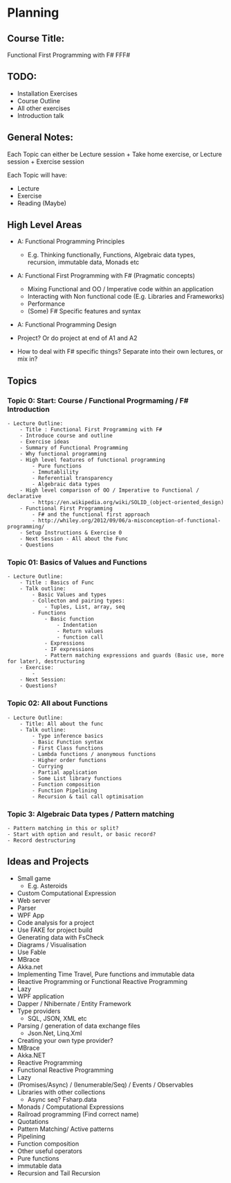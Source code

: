 # Planning 

## Course Title: 
Functional First Programming with F#
FFF#

## TODO: 
- Installation Exercises
- Course Outline
- All other exercises
- Introduction talk

## General Notes: 
Each Topic can either be Lecture session + Take home exercise, or Lecture session + Exercise session

Each Topic will have: 
- Lecture
- Exercise 
- Reading (Maybe)

## High Level Areas
- A: Functional Programming Principles
    - E.g. Thinking functionally, Functions, Algebraic data types, recursion, immutable data, Monads etc
- A: Functional First Programming with F# (Pragmatic concepts)
    - Mixing Functional and OO / Imperative code within an application
    - Interacting with Non functional code (E.g. Libraries and Frameworks)
    - Performance
    - (Some) F# Specific features and syntax

- A: Functional Programming Design
- Project? Or do project at end of A1 and A2

- How to deal with F# specific things? Separate into their own lectures, or mix in? 

## Topics

### Topic 0: Start: Course / Functional Progrmaming / F# Introduction
    - Lecture Outline:
        - Title : Functional First Programming with F#
        - Introduce course and outline
        - Exercise ideas
        - Summary of Functional Programming
        - Why functional programming
        - High level features of functional programming
            - Pure functions
            - Immutablility 
            - Referential transparency
            - Algebraic data types
        - High level comparison of OO / Imperative to Functional / declarative 
            - https://en.wikipedia.org/wiki/SOLID_(object-oriented_design)
        - Functional First Programming
            - F# and the functional first approach
            - http://whiley.org/2012/09/06/a-misconception-of-functional-programming/
        - Setup Instructions & Exercise 0
        - Next Session - All about the Func
        - Questions

### Topic 01: Basics of Values and Functions
    - Lecture Outline: 
        - Title : Basics of Func
        - Talk outline: 
            - Basic Values and types
            - Collecton and pairing types: 
                - Tuples, List, array, seq
            - Functions
                - Basic function
                    - Indentation
                    - Return values
                    - function call
                - Expressions
                - IF expressions
                - Pattern matching expressions and guards (Basic use, more for later), destructuring
        - Exercise:
            - 
        - Next Session:
        - Questions?
### Topic 02: All about Functions
    - Lecture Outline: 
        - Title: All about the func
        - Talk outline:
            - Type inference basics
            - Basic Function syntax
            - First Class functions
            - Lambda functions / anonymous functions
            - Higher order functions
            - Currying
            - Partial application
            - Some List library functions
            - Function composition
            - Function Pipelining 
            - Recursion & tail call optimisation

### Topic 3: Algebraic Data types / Pattern matching
    - Pattern matching in this or split?
    - Start with option and result, or basic record?
    - Record destructuring


## Ideas and Projects
- Small game
    - E.g. Asteroids
- Custom Computational Expression
- Web server
- Parser
- WPF App
- Code analysis for a project
- Use FAKE for project build
- Generating data with FsCheck
- Diagrams / Visualisation
- Use Fable
- MBrace
- Akka.net
- Implementing Time Travel, Pure functions and immutable data
- Reactive Programming or Functional Reactive Programming
- Lazy
- WPF application
- Dapper / Nhibernate / Entity Framework
- Type providers  
  - SQL, JSON, XML etc
- Parsing / generation of data exchange files
  - Json.Net, Linq.Xml
- Creating your own type provider?
- MBrace
- Akka.NET
- Reactive Programming
- Functional Reactive Programming 
- Lazy
- (Promises/Async) / (Ienumerable/Seq) / Events / Observables
- Libraries with other collections
  - Async seq? Fsharp.data
- Monads / Computational Expressions
- Railroad programming (Find correct name)
- Quotations
- Pattern Matching/ Active patterns
- Pipelining
- Function composition
- Other useful operators
- Pure functions
- immutable data
- Recursion and Tail Recursion


